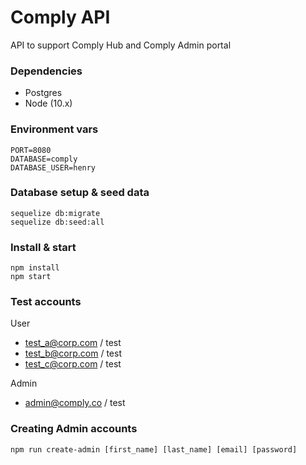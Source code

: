 # Comply API
API to support Comply Hub and Comply Admin portal

### Dependencies
- Postgres
- Node (10.x)

### Environment vars
```
PORT=8080
DATABASE=comply
DATABASE_USER=henry
```

### Database setup & seed data
```
sequelize db:migrate
sequelize db:seed:all
```

### Install & start
```
npm install
npm start
```

### Test accounts

User
- test_a@corp.com / test
- test_b@corp.com / test
- test_c@corp.com / test

Admin
- admin@comply.co / test

### Creating Admin accounts
```
npm run create-admin [first_name] [last_name] [email] [password]
```

